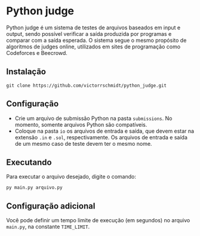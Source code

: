 # Python judge

Python judge é um sistema de testes de arquivos baseados em input e output, sendo possível verificar a saída produzida por programas e comparar com a saída esperada. O sistema segue o mesmo propósito de algoritmos de judges online, utilizados em sites de programação como Codeforces e Beecrowd.

## Instalação

```
git clone https://github.com/victorrschmidt/python_judge.git
```

## Configuração

- Crie um arquivo de submissão Python na pasta `submissions`. No momento, somente arquivos Python são compatíveis.
- Coloque na pasta `io` os arquivos de entrada e saída, que devem estar na extensão `.in` e `.sol`, respectivamente. Os arquivos de entrada e saída de um mesmo caso de teste devem ter o mesmo nome.

## Executando

Para executar o arquivo desejado, digite o comando:

```
py main.py arquivo.py
```

## Configuração adicional

Você pode definir um tempo limite de execução (em segundos) no arquivo `main.py`, na constante `TIME_LIMIT`.
